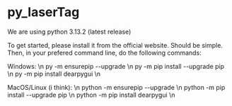 # py_laserTag

We are using python 3.13.2 (latest release)

To get started, please install it from the official website. Should be simple.
Then, in your prefered command line, do the following commands:

Windows: \n
py -m ensurepip --upgrade \n
py -m pip install --upgrade pip \n
py -m pip install dearpygui \n

MacOS/Linux (i think): \n
python -m ensurepip --upgrade \n
python -m pip install --upgrade pip \n
python -m pip install dearpygui \n
